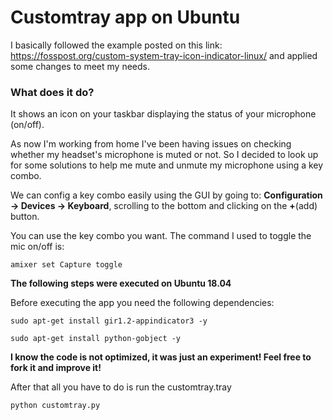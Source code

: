 # Customtray app on Ubuntu

I basically followed the example posted on this link: https://fosspost.org/custom-system-tray-icon-indicator-linux/ and applied some changes to meet my needs.

### What does it do?

It shows an icon on your taskbar displaying the status of your microphone (on/off). 

As now I'm working from home I've been having issues on checking whether my headset's microphone is muted or not. So I decided to look up for some solutions to help me mute and unmute my microphone using a key combo.


We can config a key combo easily using the GUI by going to: **Configuration -> Devices -> Keyboard**, scrolling to the bottom and clicking on the **+**(add) button.

You can use the key combo you want. The command I used to toggle the mic on/off is:
```
amixer set Capture toggle
```

**The following steps were executed on Ubuntu 18.04** 

Before executing the app you need the following dependencies:

```
sudo apt-get install gir1.2-appindicator3 -y
```

```
sudo apt-get install python-gobject -y
```

**I know the code is not optimized, it was just an experiment! Feel free to fork it and improve it!**

After that all you have to do is run the customtray.tray
```
python customtray.py
```